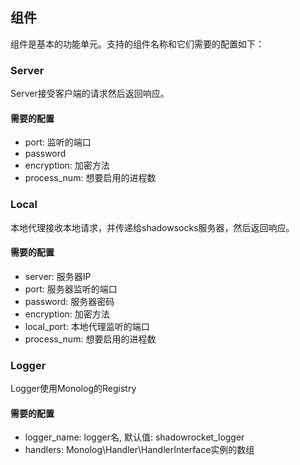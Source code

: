 
## 组件

组件是基本的功能单元。支持的组件名称和它们需要的配置如下：

### Server

Server接受客户端的请求然后返回响应。

#### 需要的配置

- port: 监听的端口
- password
- encryption: 加密方法
- process_num: 想要启用的进程数

### Local

本地代理接收本地请求，并传递给shadowsocks服务器，然后返回响应。

#### 需要的配置

- server: 服务器IP
- port: 服务器监听的端口
- password: 服务器密码
- encryption: 加密方法
- local_port: 本地代理监听的端口
- process_num: 想要启用的进程数

### Logger

Logger使用Monolog的Registry

#### 需要的配置

- logger_name: logger名, 默认值: shadowrocket_logger
- handlers: Monolog\Handler\HandlerInterface实例的数组